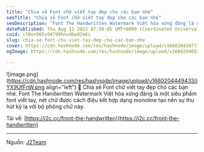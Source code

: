 ```yaml
---
title: "Chia sẻ Font chữ viết tay đẹp cho các bạn nhé"
seoTitle: "Chia sẻ Font chữ viết tay đẹp cho các bạn nhé"
seoDescription: "Font The Handwritten Watermark Việt hóa xứng đáng là một siêu phẩm font viết tay, nét chữ được cách điệu kết hợp dạng monoline tạo nên sự thu hút kỳ lạ với"
datePublished: Thu Aug 11 2022 07:58:05 GMT+0000 (Coordinated Universal Time)
cuid: cl6or065s04799hnvd6p02m6i
slug: chia-se-font-chu-viet-tay-dep-cho-cac-ban-nhe
cover: https://cdn.hashnode.com/res/hashnode/image/upload/v1660204507734/qQo1Go35C.png
ogImage: https://cdn.hashnode.com/res/hashnode/image/upload/v1660204652737/mhCTAK2UY.png

---
```



![image.png](https://cdn.hashnode.com/res/hashnode/image/upload/v1660204449433/iYX9UfFnW.png align="left")
🎁 Chia sẻ Font chữ viết tay đẹp cho các bạn nhé.
Font The Handwritten Watermark Việt hóa xứng đáng là một siêu phẩm font viết tay, nét chữ được cách điệu kết hợp dạng monoline tạo nên sự thu hút kỳ lạ với bộ phông chữ này.

Tải về: [https://j2c.cc/front-the-handwritten](https://j2c.cc/front-the-handwritten)

-----------
Nguồn: [J2Team](https://www.facebook.com/groups/j2team.community/posts/1906618259670285/)